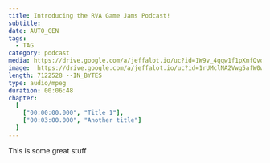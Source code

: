 ```yaml
---
title: Introducing the RVA Game Jams Podcast!
subtitle: 
date: AUTO_GEN
tags: 
  - TAG
category: podcast
media: https://drive.google.com/a/jeffalot.io/uc?id=1W9v_4qqw1f1pXmfQvoaVVNPpk5jo2KDk&export=download
image:  https://drive.google.com/a/jeffalot.io/uc?id=1rUMclNA2Vwg5afW0we29SfEHX-qjlg2B&export=download
length: 7122528 --IN_BYTES
type: audio/mpeg
duration: 00:06:48
chapter:
  [
    ["00:00:00.000", "Title 1"],
    ["00:03:00.000", "Another title"]
  ]
---
```

This is some great stuff
